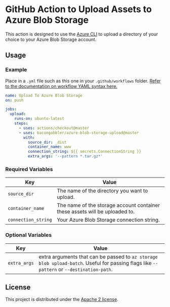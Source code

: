# GitHub Action to Upload Assets to Azure Blob Storage

This action is designed to use the [Azure CLI](https://docs.microsoft.com/en-us/cli/azure/install-azure-cli?view=azure-cli-latest) to upload a directory of your choice to your Azure Blob Storage account.

## Usage

### Example

Place in a `.yml` file such as this one in your `.github/workflows` folder. [Refer to the documentation on workflow YAML syntax here.](https://help.github.com/en/articles/workflow-syntax-for-github-actions)

```yaml
name: Upload To Azure Blob Storage
on: push

jobs:
  upload:
    runs-on: ubuntu-latest
    steps:
      - uses: actions/checkout@master
      - uses: bacongobbler/azure-blob-storage-upload@master
        with:
          source_dir: _dist
          container_name: www
          connection_string: ${{ secrets.ConnectionString }}
          extra_args: '--pattern *.tar.gz*'
```

### Required Variables

| Key | Value |
| ------------- | ------------- |
| `source_dir` | The name of the directory you want to upload. |
| `container_name` | The name of the storage account container these assets will be uploaded to. |
| `connection_string` | Your Azure Blob Storage connection string. |

### Optional Variables

| Key | Value |
| ------------- | ------------- |
| `extra_args` | extra arguments that can be passed to `az storage blob upload-batch`. Useful for passing flags like `--pattern` or `--destination-path`. |

## License

This project is distributed under the [Apache 2 license](LICENSE.md).

